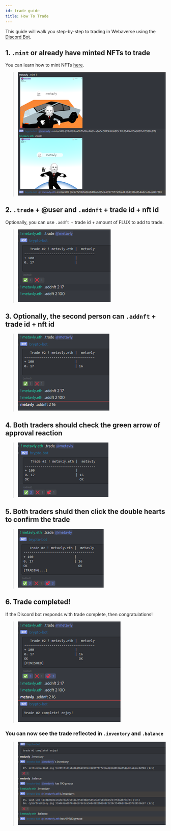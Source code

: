 ```yaml
---
id: trade-guide 
title: How To Trade 
---
```


This guide will walk you step-by-step to trading in Webaverse using the [Discord Bot](../webaverse/discord-bot).

## 1. `.mint` or already have minted NFTs to trade
You can learn how to mint NFTs [here](../create/mint).

> ![](/img/trade-1.PNG)

## 2. `.trade` + @user and `.addnft` + trade id + nft id
Optionally, you can use `.addft` + trade id + amount of FLUX to add to trade.
> ![](/img/trade-2.PNG)

## 3. Optionally, the second person can `.addnft` + trade id + nft id
> ![](/img/trade-3.PNG)

## 4. Both traders should check the green arrow of approval reaction
> ![](/img/trade-4.PNG)

## 5. Both traders shuld then click the double hearts to confirm the trade
> ![](/img/trade-5.PNG)

## 6. Trade completed!
If the Discord bot responds with trade complete, then congratulations!
> ![](/img/trade-6.PNG)

### You can now see the trade reflected in `.inventory` and `.balance`
> ![](/img/trade-7.PNG)

